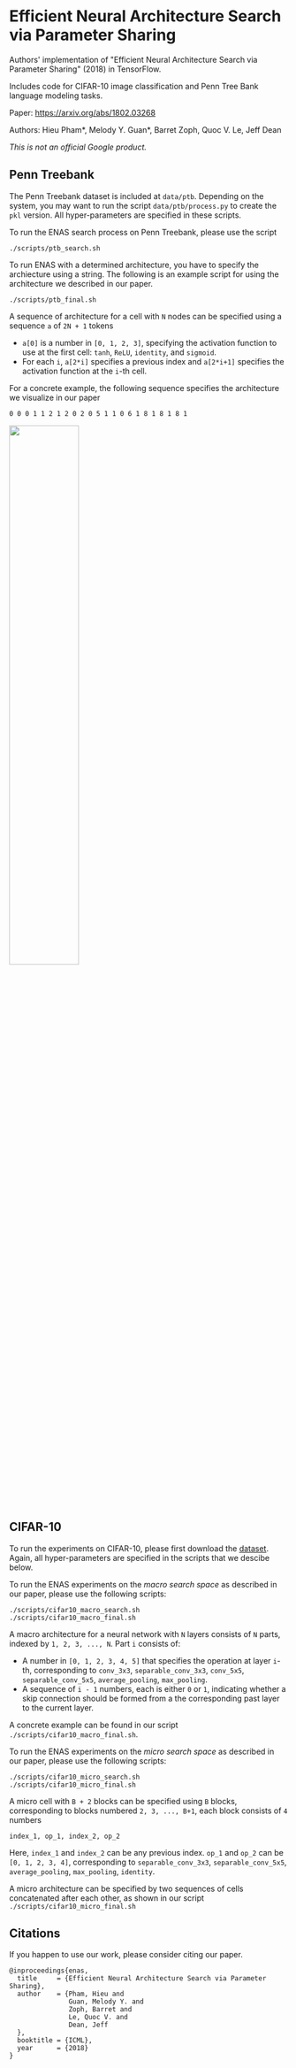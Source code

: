 # Efficient Neural Architecture Search via Parameter Sharing

Authors' implementation of "Efficient Neural Architecture Search via Parameter Sharing" (2018) in TensorFlow.

Includes code for CIFAR-10 image classification and Penn Tree Bank language modeling tasks.

Paper: https://arxiv.org/abs/1802.03268

Authors: Hieu Pham*, Melody Y. Guan*, Barret Zoph, Quoc V. Le, Jeff Dean

_This is not an official Google product._

## Penn Treebank

The Penn Treebank dataset is included at `data/ptb`. Depending on the system, you may want to run the script `data/ptb/process.py` to create the `pkl` version. All hyper-parameters are specified in these scripts.

To run the ENAS search process on Penn Treebank, please use the script
```
./scripts/ptb_search.sh
```

To run ENAS with a determined architecture, you have to specify the archiecture using a string. The following is an example script for using the architecture we described in our paper.
```
./scripts/ptb_final.sh
```
A sequence of architecture for a cell with `N` nodes can be specified using a sequence `a` of `2N + 1` tokens

* `a[0]` is a number in `[0, 1, 2, 3]`, specifying the activation function to use at the first cell: `tanh`, `ReLU`, `identity`, and `sigmoid`.
* For each `i`, `a[2*i]` specifies a previous index and `a[2*i+1]` specifies the activation function at the `i`-th cell.

For a concrete example, the following sequence specifies the architecture we visualize in our paper

```
0 0 0 1 1 2 1 2 0 2 0 5 1 1 0 6 1 8 1 8 1 8 1
```

<img src="https://github.com/melodyguan/enas/blob/master/img/enas_rnn_cell.png" width="50%"/>

## CIFAR-10

To run the experiments on CIFAR-10, please first download the [dataset](https://www.cs.toronto.edu/~kriz/cifar.html). Again, all hyper-parameters are specified in the scripts that we descibe below.

To run the ENAS experiments on the _macro search space_ as described in our paper, please use the following scripts:
```
./scripts/cifar10_macro_search.sh
./scripts/cifar10_macro_final.sh
```

A macro architecture for a neural network with `N` layers consists of `N` parts, indexed by `1, 2, 3, ..., N`. Part `i` consists of:

* A number in `[0, 1, 2, 3, 4, 5]` that specifies the operation at layer `i`-th, corresponding to `conv_3x3`, `separable_conv_3x3`, `conv_5x5`, `separable_conv_5x5`, `average_pooling`, `max_pooling`.
* A sequence of `i - 1` numbers, each is either `0` or `1`, indicating whether a skip connection should be formed from a the corresponding past layer to the current layer.

A concrete example can be found in our script `./scripts/cifar10_macro_final.sh`.

To run the ENAS experiments on the _micro search space_ as described in our paper, please use the following scripts:
```
./scripts/cifar10_micro_search.sh
./scripts/cifar10_micro_final.sh
```

A micro cell with `B + 2` blocks can be specified using `B` blocks, corresponding to blocks numbered `2, 3, ..., B+1`, each block consists of `4` numbers
```
index_1, op_1, index_2, op_2
```
Here, `index_1` and `index_2` can be any previous index. `op_1` and `op_2` can be `[0, 1, 2, 3, 4]`, corresponding to `separable_conv_3x3`, `separable_conv_5x5`, `average_pooling`, `max_pooling`, `identity`.

A micro architecture can be specified by two sequences of cells concatenated after each other, as shown in our script `./scripts/cifar10_micro_final.sh`

## Citations

If you happen to use our work, please consider citing our paper.
```
@inproceedings{enas,
  title     = {Efficient Neural Architecture Search via Parameter Sharing},
  author    = {Pham, Hieu and
               Guan, Melody Y. and
               Zoph, Barret and
               Le, Quoc V. and
               Dean, Jeff
  },
  booktitle = {ICML},
  year      = {2018}
}
```
